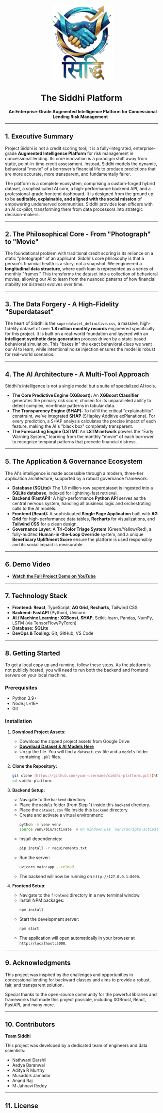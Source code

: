 <p align="center">
  <img src="Siddhi_Logo.png" alt="Project Siddhi Logo" width="200">
</p>

<h1 align="center">The Siddhi Platform</h1>

<p align="center">
  <strong>An Enterprise-Grade Augmented Intelligence Platform for Concessional Lending Risk Management</strong>
  <br />
</p>

---

## 1. Executive Summary

Project Siddhi is not a credit scoring tool; it is a fully-integrated, enterprise-grade **Augmented Intelligence Platform** for risk management in concessional lending. Its core innovation is a paradigm shift away from static, point-in-time credit assessment. Instead, Siddhi models the dynamic, behavioral "movie" of a borrower's financial life to produce predictions that are more accurate, more transparent, and fundamentally fairer.

The platform is a complete ecosystem, comprising a custom-forged hybrid dataset, a sophisticated AI core, a high-performance backend API, and a professional-grade frontend dashboard. It is designed from the ground up to be **auditable, explainable, and aligned with the social mission** of empowering underserved communities. Siddhi provides loan officers with an AI co-pilot, transforming them from data processors into strategic decision-makers.

---

## 2. The Philosophical Core - From "Photograph" to "Movie"

The foundational problem with traditional credit scoring is its reliance on a static "photograph" of an applicant. Siddhi's core philosophy is that a person's financial health is a story, not a snapshot. We engineered a **longitudinal data structure**, where each loan is represented as a series of monthly "frames." This transforms the dataset into a collection of behavioral movies, allowing our AI to learn from the nuanced patterns of how financial stability (or distress) evolves over time.

---

## 3. The Data Forgery - A High-Fidelity "Superdataset"

The heart of Siddhi is the `superdataset_definitive.csv`, a massive, high-fidelity dataset of over **1.8 million monthly records** engineered specifically for this project. It is built on a real-world foundation and layered with an **intelligent synthetic data generation** process driven by a state-based behavioral simulation. This "bakes in" the exact behavioral clues we want our AI to learn, while intentional noise injection ensures the model is robust for real-world scenarios.

---

## 4. The AI Architecture - A Multi-Tool Approach

Siddhi's intelligence is not a single model but a suite of specialized AI tools.

* **The Core Predictive Engine (XGBoost):** An **XGBoost Classifier** generates the primary risk score, chosen for its unparalleled ability to detect complex, non-linear patterns in tabular data.
* **The Transparency Engine (SHAP):** To fulfill the critical "explainability" constraint, we've integrated **SHAP** (SHapley Additive exPlanations). For every prediction, a SHAP analysis calculates the precise impact of each feature, making the AI's "black box" completely transparent.
* **The Forecasting Engine (LSTM):** An **LSTM network** powers the "Early Warning System," learning from the monthly "movie" of each borrower to recognize temporal patterns that precede financial distress.

---

## 5. The Application & Governance Ecosystem

The AI's intelligence is made accessible through a modern, three-tier application architecture, supported by a robust governance framework.

* **Database (SQLite):** The 1.8 million-row superdataset is ingested into a **SQLite database**, indexed for lightning-fast retrieval.
* **Backend (FastAPI):** A high-performance **Python API** serves as the central nervous system, handling all business logic and orchestrating calls to the AI models.
* **Frontend (React):** A sophisticated **Single Page Application** built with **AG Grid** for high-performance data tables, **Recharts** for visualizations, and **Tailwind CSS** for a clean design.
* **Governance Layer:** A **Tri-Color Triage System** (Green/Yellow/Red), a fully-audited **Human-in-the-Loop Override** system, and a unique **Beneficiary Upliftment Score** ensure the platform is used responsibly and its social impact is measurable.

---

## 6. Demo Video

* [**Watch the Full Project Demo on YouTube**](https://youtu.be/DsROMzhyiDg)

---

## 7. Technology Stack

* **Frontend:** **React**, TypeScript, **AG Grid**, **Recharts**, Tailwind CSS
* **Backend:** **FastAPI** (Python), Uvicorn
* **AI / Machine Learning:** **XGBoost**, **SHAP**, Scikit-learn, Pandas, NumPy, LSTM (via TensorFlow/PyTorch)
* **Database:** **SQLite**
* **DevOps & Tooling:** Git, GitHub, VS Code

---

## 8. Getting Started

To get a local copy up and running, follow these steps. As the platform is not publicly hosted, you will need to run both the backend and frontend servers on your local machine.

### Prerequisites
* Python 3.9+
* Node.js v16+
* Git

### Installation
1.  **Download Project Assets:**
    * Download the zipped project assets from Google Drive:
    * [**Download Dataset & AI Models Here**](https://drive.google.com/drive/folders/16MXR4xI9lE8vjjmRi2y4bMo11iFv96GQ?usp=sharing)
    * Unzip the file. You will find a `dataset.csv` file and a `models` folder containing `.pkl` files.

2.  **Clone the Repository:**
    ```sh
    git clone [https://github.com/your-username/siddhi-platform.git](https://github.com/your-username/siddhi-platform.git)
    cd siddhi-platform
    ```

3.  **Backend Setup:**
    * Navigate to the `backend` directory.
    * Place the `models` folder (from Step 1) inside this `backend` directory.
    * Place the `dataset.csv` file inside this `backend` directory.
    * Create and activate a virtual environment:
        ```sh
        python -m venv venv
        source venv/bin/activate  # On Windows use `venv\Scripts\activate`
        ```
    * Install dependencies:
        ```sh
        pip install -r requirements.txt
        ```
    * Run the server:
        ```sh
        uvicorn main:app --reload
        ```
    * The backend will now be running on `http://127.0.0.1:8000`.

4.  **Frontend Setup:**
    * Navigate to the `frontend` directory in a new terminal window.
    * Install NPM packages:
        ```sh
        npm install
        ```
    * Start the development server:
        ```sh
        npm start
        ```
    * The application will open automatically in your browser at `http://localhost:3000`.

---

## 9. Acknowledgments

This project was inspired by the challenges and opportunities in concessional lending for backward classes and aims to provide a robust, fair, and transparent solution.

Special thanks to the open-source community for the powerful libraries and frameworks that made this project possible, including XGBoost, React, FastAPI, and many more.

---

## 10. Contributors

**Team Siddhi**

This project was developed by a dedicated team of engineers and data scientists:

* Nathwani Darshil
* Aadya Baranwal
* Aditya R Murthy
* Musaddik Jamadar
* Anand Raj
* M Jahnavi Reddy

---

## 11. License





